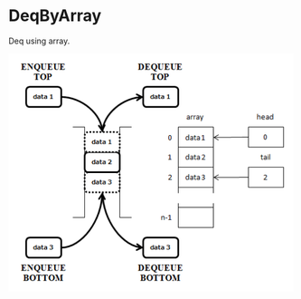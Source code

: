 # DeqByArray

Deq using array.

![DeqByArray](https://github.com/63rabbits/DeqByArray/blob/master/deque-0001.png?raw=true)
